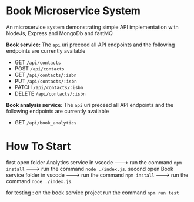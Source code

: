 # Book Microservice System

An microservice system demonstrating simple API implementation with NodeJs, Express and MongoDb and fastMQ


<b> Book service: </b>
The `api` uri preceed all API endpoints and the following endpoints are currently available
* GET `/api/contacts`
* POST `/api/contacts`
* GET `/api/contacts/:isbn`
* PUT `/api/contacts/:isbn`
* PATCH `/api/contacts/:isbn`
* DELETE `/api/contacts/:isbn`


<b> Book analysis service: </b>
The `api` uri preceed all API endpoints and the following endpoints are currently available
* GET `/api/book_analytics`

How To Start
===============
first open folder Analytics service in vscode  ---> run the command `npm install` --->  run the command `node ./index.js`.
second open Book service folder in vscode  ---> run the command `npm install` ---> run the command `node ./index.js`.

for testing : on the book service project run the command `npm run test`
